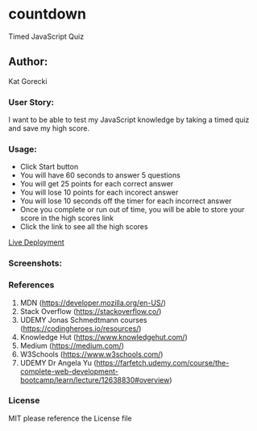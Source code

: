 # countdown

Timed JavaScript Quiz

## Author:

Kat Gorecki

### User Story:

I want to be able to test my JavaScript knowledge by taking a timed quiz and save my high score.

### Usage:

- Click Start button
- You will have 60 seconds to answer 5 questions
- You will get 25 points for each correct answer
- You will lose 10 points for each incorect answer
- You will lose 10 seconds off the timer for each incorrect answer
- Once you complete or run out of time, you will be able to store your score in the high scores link
- Click the link to see all the high scores

[Live Deployment](https://slayonce.github.io/my-boo-my-boo-my-boolean/)

### Screenshots:

### References

1. MDN (https://developer.mozilla.org/en-US/)
2. Stack Overflow (https://stackoverflow.co/)
3. UDEMY Jonas Schmedtmann courses (https://codingheroes.io/resources/)
4. Knowledge Hut (https://www.knowledgehut.com/)
5. Medium (https://medium.com/)
6. W3Schools (https://www.w3schools.com/)
7. UDEMY Dr Angela Yu (https://farfetch.udemy.com/course/the-complete-web-development-bootcamp/learn/lecture/12638830#overview)

### License

MIT please reference the License file
